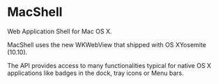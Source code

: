 MacShell
========

Web Application Shell for Mac OS X.

MacShell uses the new WKWebView that shipped with OS XYosemite (10.10).

The API provides access to many functionalities typical for native OS X applications like badges in the dock, tray icons or Menu bars.
